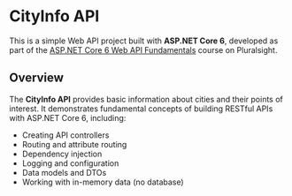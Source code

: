 # CityInfo API

This is a simple Web API project built with **ASP.NET Core 6**, developed as part of the [ASP.NET Core 6 Web API Fundamentals](https://www.pluralsight.com/courses/asp-dot-net-core-6-web-api-fundamentals) course on Pluralsight.

## Overview

The **CityInfo API** provides basic information about cities and their points of interest. It demonstrates fundamental concepts of building RESTful APIs with ASP.NET Core 6, including:

- Creating API controllers
- Routing and attribute routing
- Dependency injection
- Logging and configuration
- Data models and DTOs
- Working with in-memory data (no database)